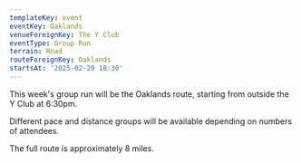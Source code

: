 ```yaml
---
templateKey: event
eventKey: Oaklands
venueForeignKey: The Y Club
eventType: Group Run
terrain: Road
routeForeignKey: Oaklands
startsAt: '2025-02-20 18:30'
---
```

This week's group run will be the Oaklands route,
starting from outside the Y Club at 6:30pm.

Different pace and distance groups will be available depending on 
numbers of attendees.

The full route is approximately 8 miles.